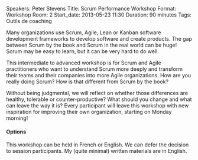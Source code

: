 Speakers: Peter Stevens
Title: Scrum Performance Workshop
Format: Workshop
Room: 2
Start_date: 2013-05-23 11:30
Duration: 90 minutes
Tags: Outils de coaching

Many organizations use Scrum, Agile, Lean or Kanban software development frameworks to develop software and create products.
The gap between Scrum by the book and Scrum in the real world can be huge!
Scrum may be easy to learn, but it can be very hard to do well.

This intermediate to advanced workshop is for Scrum and Agile practitioners who want to understand Scrum more deeply and transform their teams and their companies into more Agile organizations.
How are you really doing Scrum? How is that different from Scrum by the book?

Without being judgmental, we will reflect on whether those differences are healthy, tolerable or counter-productive?
What should you change and what can leave the way it is?
Every participant will leave this workshop with new inspiration for improving their own organization, starting on Monday morning!

#### Options

This workshop can be held in French or English.
We can defer the decision to session participants.
My (quite minimal) written materials are in English.
